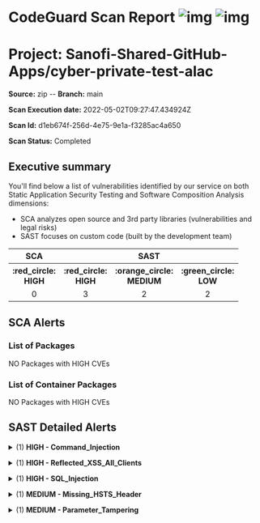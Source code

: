 

# CodeGuard Scan Report    ![img](https://img.shields.io/badge/SCA%20-%20NO%20vuln.%20found-green.svg)  ![img](https://img.shields.io/badge/SAST%20-%203%20HIGH%20vuln.%20found-red.svg)
# Project: Sanofi-Shared-GitHub-Apps/cyber-private-test-alac
__Source:__ zip   --   __Branch:__ main

__Scan Execution date:__ 2022-05-02T09:27:47.434924Z

__Scan Id:__ d1eb674f-256d-4e75-9e1a-f3285ac4a650

__Scan Status:__ Completed

## Executive summary
You'll find below a list of vulnerabilities identified by our service on both Static Application Security Testing and Software Composition Analysis dimensions:
  - SCA analyzes open source and 3rd party libraries (vulnerabilities and legal risks)
  - SAST focuses on custom code (built by the development team)

  
 <table align="center" >
  <tr>
    <th>SCA</th>
    <th colspan="3">SAST</th>
  </tr>
  <tr>
    <th>:red_circle:<br/>HIGH</th>
    <th>:red_circle:<br/>HIGH</th>
    <th>:orange_circle:<br/>MEDIUM</th>
    <th>:green_circle:<br/>LOW</th>
  </tr>
  <tr align="center">
    <td>0</td>
    <td>3</td>
    <td>2</td>
    <td>2</td>
  </tr>
</table>


## SCA Alerts 

### List of Packages
NO Packages with HIGH CVEs


### List of Container Packages
NO Packages with HIGH CVEs


## SAST Detailed Alerts

 <details><summary> (1) <b>HIGH - Command_Injection </b> </summary> 

#### CWE: [77](https://cwe.mitre.org/data/definitions/77.html)



(RECURRENT) Description:The application's $PageLoad method calls an OS (shell) command with exec, at line 14 of /sample.php, using an untrusted string with the command to execute.  

This could allow an attacker to inject an arbitrary command, and enable a Command Injection attack.

The attacker may be able to inject the executed command via user input, _COOKIE, which is retrieved by the application in the $PageLoad method, at line 13 of /sample.php.

https://github.com/Sanofi-Shared-GitHub-Apps/cyber-private-test-alac/blob/ad52ab02d2c3a6322ee62e2d6b28181ecabc0f08/sample.php#L12-L16
  > origin: [/sample.php](https://github.com/Sanofi-Shared-GitHub-Apps/cyber-private-test-alac/blob/main/sample.php#L14) - `exec` line 14 </details>

 <details><summary> (1) <b>HIGH - Reflected_XSS_All_Clients </b> </summary> 

#### CWE: [79](https://cwe.mitre.org/data/definitions/79.html)



(RECURRENT) Description:The application's $PageLoad embeds untrusted data in the generated output with echo, at line 5 of /sample.php. This untrusted data is embedded straight into the output without proper sanitization or encoding, enabling an attacker to inject malicious code into the output.

The attacker would be able to alter the returned web page by simply providing modified data in the user input _GET, which is read by the $PageLoad method at line 4 of /sample.php. This input then flows through the code straight to the output web page, without sanitization. 

This can enable a Reflected Cross-Site Scripting (XSS) attack.

https://github.com/Sanofi-Shared-GitHub-Apps/cyber-private-test-alac/blob/ad52ab02d2c3a6322ee62e2d6b28181ecabc0f08/sample.php#L3-L7
  > origin: [/sample.php](https://github.com/Sanofi-Shared-GitHub-Apps/cyber-private-test-alac/blob/main/sample.php#L5) - `echo` line 5 </details>

 <details><summary> (1) <b>HIGH - SQL_Injection </b> </summary> 

#### CWE: [89](https://cwe.mitre.org/data/definitions/89.html)



(RECURRENT) Description:The application's $PageLoad method executes an SQL query with mysql_query, at line 10 of /sample.php. The application constructs this SQL query by embedding an untrusted string into the query without proper sanitization. The concatenated string is submitted to the database, where it is parsed and executed accordingly.

An attacker would be able to inject arbitrary syntax and data into the SQL query, by crafting a malicious payload and providing it via the input _POST; this input is then read by the $PageLoad method at line 9 of /sample.php. This input then flows through the code, into a query and to the database server - without sanitization.

This may enable an SQL Injection attack.

https://github.com/Sanofi-Shared-GitHub-Apps/cyber-private-test-alac/blob/ad52ab02d2c3a6322ee62e2d6b28181ecabc0f08/sample.php#L8-L12
  > origin: [/sample.php](https://github.com/Sanofi-Shared-GitHub-Apps/cyber-private-test-alac/blob/main/sample.php#L10) - `mysql_query` line 10 </details>

 <details><summary> (1) <b>MEDIUM - Missing_HSTS_Header </b> </summary> 

#### CWE: [346](https://cwe.mitre.org/data/definitions/346.html)



(RECURRENT) Description:The web-application does not define an HSTS header, leaving it vulnerable to attack.

https://github.com/Sanofi-Shared-GitHub-Apps/cyber-private-test-alac/blob/ad52ab02d2c3a6322ee62e2d6b28181ecabc0f08/sample.php#L1-L3
  > origin: [/sample.php](https://github.com/Sanofi-Shared-GitHub-Apps/cyber-private-test-alac/blob/main/sample.php#L1) - `$NS_sample_79a4f4e1` line 1 </details>

 <details><summary> (1) <b>MEDIUM - Parameter_Tampering </b> </summary> 

#### CWE: [472](https://cwe.mitre.org/data/definitions/472.html)



(RECURRENT) Description:Method $PageLoad at line 9 of /sample.php gets user input from element _POST. This input is later concatenated by the application directly into a string variable containing SQL commands, without being validated. This string is then used in method $PageLoad to query the database mysql_query, at line 10 of /sample.php, without any additional filtering by the database. This could allow the user to tamper with the filter parameter.https://github.com/Sanofi-Shared-GitHub-Apps/cyber-private-test-alac/blob/ad52ab02d2c3a6322ee62e2d6b28181ecabc0f08/sample.php#L8-L12
  > origin: [/sample.php](https://github.com/Sanofi-Shared-GitHub-Apps/cyber-private-test-alac/blob/main/sample.php#L10) - `mysql_query` line 10 </details>

